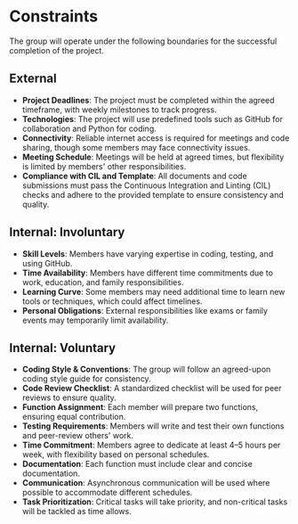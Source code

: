 # Constraints

The group will operate under the following boundaries for the successful completion of the project.

## External

- **Project Deadlines**: The project must be completed within the agreed timeframe, with weekly milestones to track progress.
- **Technologies**: The project will use predefined tools such as GitHub for collaboration and Python for coding.
- **Connectivity**: Reliable internet access is required for meetings and code sharing, though some members may face connectivity issues.
- **Meeting Schedule**: Meetings will be held at agreed times, but flexibility is limited by members' other responsibilities.
- **Compliance with CIL and Template**: All documents and code submissions must pass the Continuous Integration and Linting (CIL) checks and adhere to the provided template to ensure consistency and quality.

## Internal: Involuntary

- **Skill Levels**: Members have varying expertise in coding, testing, and using GitHub.
- **Time Availability**: Members have different time commitments due to work, education, and family responsibilities.
- **Learning Curve**: Some members may need additional time to learn new tools or techniques, which could affect timelines.
- **Personal Obligations**: External responsibilities like exams or family events may temporarily limit availability.

## Internal: Voluntary

- **Coding Style & Conventions**: The group will follow an agreed-upon coding style guide for consistency.
- **Code Review Checklist**: A standardized checklist will be used for peer reviews to ensure quality.
- **Function Assignment**: Each member will prepare two functions, ensuring equal contribution.
- **Testing Requirements**: Members will write and test their own functions and peer-review others' work.
- **Time Commitment**: Members agree to dedicate at least 4–5 hours per week, with flexibility based on personal schedules.
- **Documentation**: Each function must include clear and concise documentation.
- **Communication**: Asynchronous communication will be used where possible to accommodate different schedules.
- **Task Prioritization**: Critical tasks will take priority, and non-critical tasks will be tackled as time allows.
